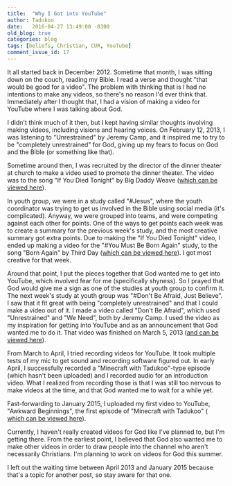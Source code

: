 ```yaml
---
title:  "Why I Got into YouTube"
author: Tadukoo
date:   2016-04-27 13:49:00 -0300
old_blog: true
categories: blog
tags: [beliefs, Christian, CUR, YouTube]
comment_issue_id: 17
---
```

It all started back in December 2012. Sometime that month, I was sitting down on the couch, reading my Bible. I read a verse and thought "that would be good 
for a video". The problem with thinking that is I had no intentions to make any videos, so there's no reason I'd ever think that. Immediately after I thought 
that, I had a vision of making a video for YouTube where I was talking about God.

I didn't think much of it then, but I kept having similar thoughts involving making videos, including visions and hearing voices. On February 12, 2013, I was 
listening to "Unrestrained" by Jeremy Camp, and it inspired me to try to be "completely unrestrained" for God, giving up my fears to focus on God and the 
Bible (or something like that).

Sometime around then, I was recruited by the director of the dinner theater at church to make a video used to promote the dinner theater. The video was to 
the song "If You Died Tonight" by Big Daddy Weave (<a href="https://youtu.be/Rh7XlACCfuw">which can be viewed here</a>).

In youth group, we were in a study called "#Jesus", where the youth coordinator was trying to get us involved in the Bible using social media (it's 
complicated). Anyway, we were grouped into teams, and were competing against each other for points. One of the ways to get points each week was to create a 
summary for the previous week's study, and the most creative summary got extra points. Due to making the "If You Died Tonight" video, I ended up making a 
video for the "#You Must Be Born Again" study, to the song "Born Again" by Third Day (<a href="https://youtu.be/lm7s1LSoXDk">which can be viewed here</a>). 
I got most creative for that week.

Around that point, I put the pieces together that God wanted me to get into YouTube, which involved fear for me (specifically shyness). So I prayed that 
God would give me a sign as one of the studies at youth group to confirm it. The next week's study at youth group was "#Don't Be Afraid, Just Believe". I 
saw that it fit great with being "completely unrestrained" and that I could make a video out of it. I made a video called "Don't Be Afraid", which used 
"Unrestrained" and "We Need", both by Jeremy Camp. I used the video as my inspiration for getting into YouTube and as an announcement that God wanted me to 
do it. That video was finished on March 5, 2013 (<a href="https://youtu.be/DuGJpu-X31c">and can be viewed here</a>).

From March to April, I tried recording videos for YouTube. It took multiple tests of my mic to get sound and recording software figured out. In early April, 
I successfully recorded a "Minecraft with Tadukoo"-type episode (which hasn't been uploaded) and I recorded audio for an introduction video. What I realized 
from recording those is that I was still too nervous to make videos at the time, and that God wanted me to wait for a while yet.

Fast-forwarding to January 2015, I uploaded my first video to YouTube, "Awkward Beginnings", the first episode of "Minecraft with Tadukoo" (
<a href="https://youtu.be/mBYzJo4s1fQ">which can be viewed here</a>).

Currently, I haven't really created videos for God like I've planned to, but I'm getting there. From the earliest point, I believed that God also wanted me 
to make other videos in order to draw people into the channel who aren't necessarily Christians. I'm planning to work on videos for God this summer.

I left out the waiting time between April 2013 and January 2015 because that's a topic for another post, so stay aware for that one.
